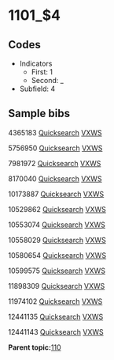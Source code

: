 # 1101\_$4

## Codes

-   Indicators
    -   First: 1
    -   Second: \_
-   Subfield: 4

## Sample bibs

4365183 [Quicksearch](https://search.library.yale.edu/catalog/4365183) [VXWS](http://prodorbis.library.yale.edu:7014/vxws/GetHoldingsService?bibId=4365183)

5756950 [Quicksearch](https://search.library.yale.edu/catalog/5756950) [VXWS](http://prodorbis.library.yale.edu:7014/vxws/GetHoldingsService?bibId=5756950)

7981972 [Quicksearch](https://search.library.yale.edu/catalog/7981972) [VXWS](http://prodorbis.library.yale.edu:7014/vxws/GetHoldingsService?bibId=7981972)

8170040 [Quicksearch](https://search.library.yale.edu/catalog/8170040) [VXWS](http://prodorbis.library.yale.edu:7014/vxws/GetHoldingsService?bibId=8170040)

10173887 [Quicksearch](https://search.library.yale.edu/catalog/10173887) [VXWS](http://prodorbis.library.yale.edu:7014/vxws/GetHoldingsService?bibId=10173887)

10529862 [Quicksearch](https://search.library.yale.edu/catalog/10529862) [VXWS](http://prodorbis.library.yale.edu:7014/vxws/GetHoldingsService?bibId=10529862)

10553074 [Quicksearch](https://search.library.yale.edu/catalog/10553074) [VXWS](http://prodorbis.library.yale.edu:7014/vxws/GetHoldingsService?bibId=10553074)

10558029 [Quicksearch](https://search.library.yale.edu/catalog/10558029) [VXWS](http://prodorbis.library.yale.edu:7014/vxws/GetHoldingsService?bibId=10558029)

10580654 [Quicksearch](https://search.library.yale.edu/catalog/10580654) [VXWS](http://prodorbis.library.yale.edu:7014/vxws/GetHoldingsService?bibId=10580654)

10599575 [Quicksearch](https://search.library.yale.edu/catalog/10599575) [VXWS](http://prodorbis.library.yale.edu:7014/vxws/GetHoldingsService?bibId=10599575)

11898309 [Quicksearch](https://search.library.yale.edu/catalog/11898309) [VXWS](http://prodorbis.library.yale.edu:7014/vxws/GetHoldingsService?bibId=11898309)

11974102 [Quicksearch](https://search.library.yale.edu/catalog/11974102) [VXWS](http://prodorbis.library.yale.edu:7014/vxws/GetHoldingsService?bibId=11974102)

12441135 [Quicksearch](https://search.library.yale.edu/catalog/12441135) [VXWS](http://prodorbis.library.yale.edu:7014/vxws/GetHoldingsService?bibId=12441135)

12441143 [Quicksearch](https://search.library.yale.edu/catalog/12441143) [VXWS](http://prodorbis.library.yale.edu:7014/vxws/GetHoldingsService?bibId=12441143)

**Parent topic:**[110](../../tags/110/110.md)

